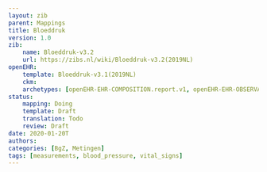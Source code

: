 ```yaml
---
layout: zib
parent: Mappings
title: Bloeddruk
version: 1.0
zib:
    name: Bloeddruk-v3.2
    url: https://zibs.nl/wiki/Bloeddruk-v3.2(2019NL)
openEHR:
    template: Bloeddruk-v3.1(2019NL)
    ckm: 
    archetypes: [openEHR-EHR-COMPOSITION.report.v1, openEHR-EHR-OBSERVATION.blood_pressure.v2]
status:
    mapping: Doing
    template: Draft
    translation: Todo
    review: Draft
date: 2020-01-20T
authors:
categories: [BgZ, Metingen]
tags: [measurements, blood_pressure, vital_signs]
---
```



